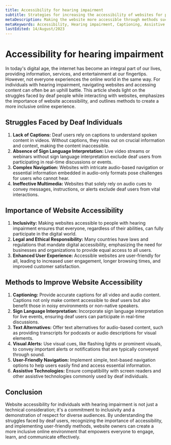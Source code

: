 ```yaml
---
title: Accessibility for hearing impairment
subtitle: Strategies for increasing the accessibility of websites for people with hearing impairments
metaDescription: Making the website more accessible through methods such as captioning, sign language interpretation and user-friendly navigation, promoting an inclusive digital experience.
metaKeywords: Accessibility, Hearing impairment, Captioning, Assistive Technologies
lastEdited: 14/August/2023
---
```


# Accessibility for hearing impairment
In today's digital age, the internet has become an integral part of our lives, providing information, services, and entertainment at our fingertips. However, not everyone experiences the online world in the same way. For individuals with hearing impairment, navigating websites and accessing content can often be an uphill battle. This article sheds light on the struggles faced by deaf people while interacting with websites, emphasizes the importance of website accessibility, and outlines methods to create a more inclusive online experience.

## Struggles Faced by Deaf Individuals
1. **Lack of Captions:** Deaf users rely on captions to understand spoken content in videos. Without captions, they miss out on crucial information and context, making the content inaccessible.
2. **Absence of Sign Language Interpretation:** Live video streams or webinars without sign language interpretation exclude deaf users from participating in real-time discussions or events.
3. **Complex Navigation:** Websites with intricate audio-based navigation or essential information embedded in audio-only formats pose challenges for users who cannot hear.
4. **Ineffective Multimedia:** Websites that solely rely on audio cues to convey messages, instructions, or alerts exclude deaf users from vital interactions.

## Importance of Website Accessibility
1. **Inclusivity:** Making websites accessible to people with hearing impairment ensures that everyone, regardless of their abilities, can fully participate in the digital world.
2. **Legal and Ethical Responsibility:** Many countries have laws and regulations that mandate digital accessibility, emphasizing the need for businesses and organizations to provide equal access to all users.
3. **Enhanced User Experience:** Accessible websites are user-friendly for all, leading to increased user engagement, longer browsing times, and improved customer satisfaction.

## Methods to Improve Website Accessibility
1. **Captioning:** Provide accurate captions for all video and audio content. Captions not only make content accessible to deaf users but also benefit those in noisy environments or non-native speakers.
2. **Sign Language Interpretation:** Incorporate sign language interpretation for live events, ensuring deaf users can participate in real-time discussions.
3. **Text Alternatives:** Offer text alternatives for audio-based content, such as providing transcripts for podcasts or audio descriptions for visual elements.
4. **Visual Alerts:** Use visual cues, like flashing lights or prominent visuals, to convey important alerts or notifications that are typically conveyed through sound.
5. **User-Friendly Navigation:** Implement simple, text-based navigation options to help users easily find and access essential information.
6. **Assistive Technologies:** Ensure compatibility with screen readers and other assistive technologies commonly used by deaf individuals.

## Conclusion
Website accessibility for individuals with hearing impairment is not just a technical consideration; it's a commitment to inclusivity and a demonstration of respect for diverse audiences. By understanding the struggles faced by deaf users, recognizing the importance of accessibility, and implementing user-friendly methods, website owners can create a more inclusive online environment that empowers everyone to engage, learn, and communicate effectively.
